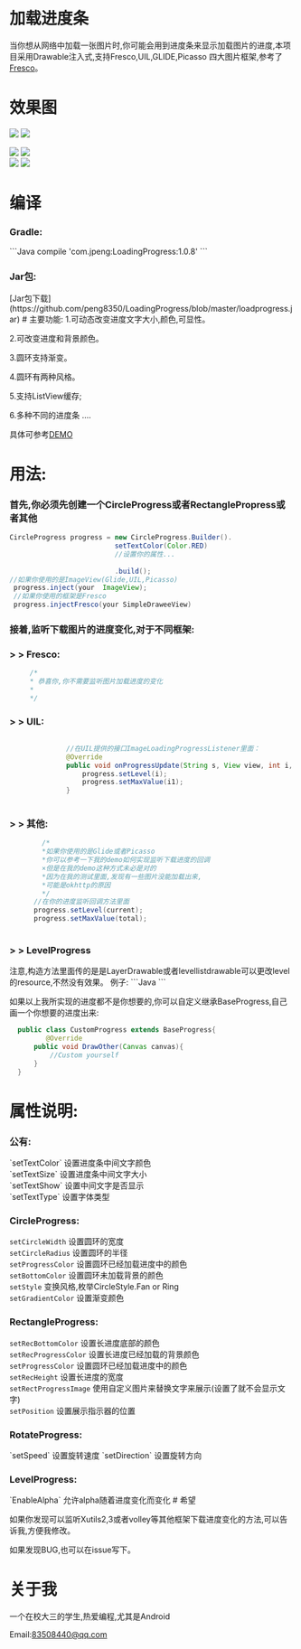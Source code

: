 # 加载进度条
 当你想从网络中加载一张图片时,你可能会用到进度条来显示加载图片的进度,本项目采用Drawable注入式,支持Fresco,UIL,GLIDE,Picasso
  四大图片框架,参考了[Fresco](https://github.com/facebook/fresco)。
# 效果图
  ![](https://github.com/peng8350/LoadingProgress/blob/master/art/view1.gif)  ![](https://github.com/peng8350/LoadingProgress/blob/master/art/view2.gif)  
  
   ![](https://github.com/peng8350/LoadingProgress/blob/master/art/1.gif) </t> 
    ![](https://github.com/peng8350/LoadingProgress/blob/master/art/2.gif) <br> 
      ![](https://github.com/peng8350/LoadingProgress/blob/master/art/3.gif) </t> 
       ![](https://github.com/peng8350/LoadingProgress/blob/master/art/4.gif) <br> 
   
# 编译
  <h3>Gradle:</h3>
  ```Java
    compile 'com.jpeng:LoadingProgress:1.0.8'
  ```
   <h3>Jar包:</h3>
   [Jar包下载](https://github.com/peng8350/LoadingProgress/blob/master/loadprogress.jar)  
# 主要功能:
  1.可动态改变进度文字大小,颜色,可显性。
  
  2.可改变进度和背景颜色。
  
  3.圆环支持渐变。
  
  4.圆环有两种风格。
  
  5.支持ListView缓存;
    
  6.多种不同的进度条
  ....
  
  具体可参考[DEMO](https://github.com/peng8350/LoadingProgress/tree/master/Demo)
  
# 用法:

  <h3>首先,你必须先创建一个CircleProgress或者RectanglePropress或者其他</h3>
    
  ```Java
  CircleProgress progress = new CircleProgress.Builder().
                            setTextColor(Color.RED)
                            //设置你的属性...
                            
                            .build();
  //如果你使用的是ImageView(Glide,UIL,Picasso)
   progress.inject(your  ImageView);
   //如果你使用的框架是Fresco
   progress.injectFresco(your SimpleDraweeView)
  ```

  <h3>接着,监听下载图片的进度变化,对于不同框架: </h3>
  
  <h3> > > Fresco: </h3>
  
  ```Java
       /*
       * 恭喜你,你不需要监听图片加载进度的变化
       *
       */
  ```

  <h3> > > UIL: </h3>
  
  ```Java
               
                //在UIL提供的接口ImageLoadingProgressListener里面：
				@Override
				public void onProgressUpdate(String s, View view, int i, int i1) {
					progress.setLevel(i);
                    progress.setMaxValue(i1);
				}
       
  ```
  
  <h3> > >  其他: </h3>
  
  ```Java
          /*
          *如果你使用的是Glide或者Picasso 
          *你可以参考一下我的demo如何实现监听下载进度的回调
          ×但是在我的demo这种方式未必是对的
          *因为在我的测试里面,发现有一些图片没能加载出来,
          *可能是okhttp的原因
          */
        //在你的进度监听回调方法里面
        progress.setLevel(current);
        progress.setMaxValue(total);
       
  ```
  <h3> > >  LevelProgress </h3>
  注意,构造方法里面传的是是LayerDrawable或者levellistdrawable可以更改level的resource,不然没有效果。
  例子:
  ```Java
  <?xml version="1.0" encoding="utf-8"?>
  <layer-list xmlns:android="http://schemas.android.com/apk/res/android">
      <item
          android:id="@android:id/background"
          android:drawable="@mipmap/battery_full"/>
      <item android:id="@android:id/progress">
          <clip
              android:drawable="@mipmap/battery_none"
              android:gravity="bottom"
              android:clipOrientation="vertical"/>
      </item>
  </layer-list>
  ```
  
  如果以上我所实现的进度都不是你想要的,你可以自定义继承BaseProgress,自己画一个你想要的进度出来:
  ```Java
    public class CustomProgress extends BaseProgress{
           @Override
        public void DrawOther(Canvas canvas){
            //Custom yourself
        }
    }
   ```
# 属性说明:

 <h3> 公有: </h3>
  `setTextColor` 设置进度条中间文字颜色<br>
  `setTextSize`  设置进度条中间文字大小<br>
  `setTextShow`  设置中间文字是否显示<br>
  `setTextType`  设置字体类型
  
  <h3>CircleProgress:</h3>
   
  `setCircleWidth`   设置圆环的宽度<br>
  `setCircleRadius`  设置圆环的半径<br>
  `setProgressColor` 设置圆环已经加载进度中的颜色<br>
  `setBottomColor`   设置圆环未加载背景的颜色<br>
  `setStyle`         变换风格,枚举CircleStyle.Fan or Ring<br>
  `setGradientColor` 设置渐变颜色
  
  <h3>RectangleProgress:</h3>
   
  `setRecBottomColor`   设置长进度底部的颜色<br>
  `setRecProgressColor`  设置长进度已经加载的背景颜色<br>
  `setProgressColor` 设置圆环已经加载进度中的颜色<br>
  `setRecHeight`   设置长进度的宽度<br>
  `setRectProgressImage`  使用自定义图片来替换文字来展示(设置了就不会显示文字)<br>
  `setPosition` 设置展示指示器的位置
  
   <h3>RotateProgress:</h3>
    `setSpeed`   设置旋转速度
    `setDirection` 设置旋转方向
      
   <h3>LevelProgress:</h3>
    `EnableAlpha` 允许alpha随着进度变化而变化
# 希望
  
  如果你发现可以监听Xutils2,3或者volley等其他框架下载进度变化的方法,可以告诉我,方便我修改。
  
  如果发现BUG,也可以在issue写下。
  
# 关于我

  一个在校大三的学生,热爱编程,尤其是Android
  
  Email:83508440@qq.com

  
